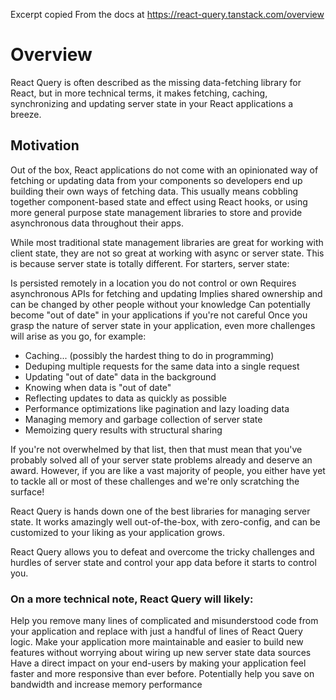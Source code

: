 Excerpt copied From the docs at https://react-query.tanstack.com/overview

# Overview
React Query is often described as the missing data-fetching library for React, but in more technical terms, it makes fetching, caching, synchronizing and updating server state in your React applications a breeze.

## Motivation
Out of the box, React applications do not come with an opinionated way of fetching or updating data from your components so developers end up building their own ways of fetching data. This usually means cobbling together component-based state and effect using React hooks, or using more general purpose state management libraries to store and provide asynchronous data throughout their apps.

While most traditional state management libraries are great for working with client state, they are not so great at working with async or server state. This is because server state is totally different. For starters, server state:

Is persisted remotely in a location you do not control or own
Requires asynchronous APIs for fetching and updating
Implies shared ownership and can be changed by other people without your knowledge
Can potentially become "out of date" in your applications if you're not careful
Once you grasp the nature of server state in your application, even more challenges will arise as you go, for example:

 - Caching... (possibly the hardest thing to do in programming)
 - Deduping multiple requests for the same data into a single request
 - Updating "out of date" data in the background
 - Knowing when data is "out of date"
 - Reflecting updates to data as quickly as possible
 - Performance optimizations like pagination and lazy loading data
 - Managing memory and garbage collection of server state
 - Memoizing query results with structural sharing

If you're not overwhelmed by that list, then that must mean that you've probably solved all of your server state problems already and deserve an award. However, if you are like a vast majority of people, you either have yet to tackle all or most of these challenges and we're only scratching the surface!

React Query is hands down one of the best libraries for managing server state. It works amazingly well out-of-the-box, with zero-config, and can be customized to your liking as your application grows.

React Query allows you to defeat and overcome the tricky challenges and hurdles of server state and control your app data before it starts to control you.

### On a more technical note, React Query will likely:

Help you remove many lines of complicated and misunderstood code from your application and replace with just a handful of lines of React Query logic.
Make your application more maintainable and easier to build new features without worrying about wiring up new server state data sources
Have a direct impact on your end-users by making your application feel faster and more responsive than ever before.
Potentially help you save on bandwidth and increase memory performance
